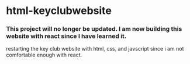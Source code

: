 # html-keyclubwebsite

### This project will no longer be updated. I am now building this website with react since I have learned it.

restarting the key club website with html, css, and javscript since i am not comfortable enough with react.
